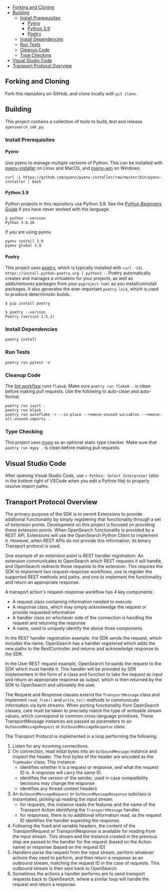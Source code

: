 - [Forking and Cloning](#forking-and-cloning)
- [Building](#building)
  - [Install Prerequisites](#install-prerequisites)
    - [Pyenv](#pyenv)
    - [Python 3.9](#python-39)
    - [Poetry](#poetry)
  - [Install Dependencies](#install-dependencies)
  - [Run Tests](#run-tests)
  - [Cleanup Code](#cleanup-code)
  - [Type Checking](#type-checking)
- [Visual Studio Code](#visual-studio-code)
- [Transport Protocol Overview](#transport-protocol-overview)

## Forking and Cloning

Fork this repository on GitHub, and clone locally with `git clone`.

## Building

This project contains a collection of tools to build, test and release `opensearch_sdk_py`.

### Install Prerequisites

#### Pyenv

Use pyenv to manage multiple versions of Python. This can be installed with [pyenv-installer](https://github.com/pyenv/pyenv-installer) on Linux and MacOS, and [pyenv-win](https://github.com/pyenv-win/pyenv-win#installation) on Windows.

```
curl -L https://github.com/pyenv/pyenv-installer/raw/master/bin/pyenv-installer | bash
```

#### Python 3.9

Python projects in this repository use Python 3.9. See the [Python Beginners Guide](https://wiki.python.org/moin/BeginnersGuide) if you have never worked with the language.

```
$ python --version
Python 3.9.16
```

If you are using pyenv.

```
pyenv install 3.9
pyenv global 3.9
```

#### Poetry

This project uses [poetry](https://python-poetry.org/), which is typically installed with `curl -sSL https://install.python-poetry.org | python3 -`. Poetry automatically creates and manages a virtualenv for your projects, as well as adds/removes packages from your `pyproject.toml` as you install/uninstall packages. It also generates the ever-important `poetry.lock`, which is used to produce deterministic builds.

```
$ pip install poetry

$ poetry --version
Poetry (version 1.5.1)
```

### Install Dependencies

```
poetry install
```

### Run Tests

```
poetry run pytest -v
```

### Cleanup Code

The [lint workflow](.github/workflows/lint.ml) runs `flake8`. Make sure `poetry run flake8 .` is clean before making pull requests. Use the following to auto-clean and auto-format.

```
poetry run isort .
poetry run black .
poetry run autoflake -r --in-place --remove-unused-variables --remove-all-unused-imports .
```

### Type Checking

This project uses [mypy](https://github.com/python/mypy) as an optional static type checker. Make sure that `poetry run mypy .` is clean before making pull requests.

## Visual Studio Code

After opening Visual Studio Code, use `> Pythin: Select Interpreter` (also in the bottom right of VSCode when you edit a Python file) to properly resolve import paths.

## Transport Protocol Overview

The primary purpose of the SDK is to permit Extensions to provide additional functionality by simply registering that functionality through a set of extension points. Development on this project is focused on providing these extension points. When OpenSearch functionality is provided by a REST API, Extensions will use the OpenSearch Python Client to implement it.  However, when REST APIs do not provide this information, its binary Transport protocol is used.

One example of an extension point is REST handler registration. An extension communicates to OpenSearch which REST requests it will handle, and OpenSearch redirects those requests to the extension. This requires the SDK to implement two request-response workflows, one to register the supported REST methods and paths, and one to implement the functionality and return an appropriate response.

A transport action's request-response workflow has 4 key components:
 - A request class containing information needed to execute
 - A response class, which may simply acknolwedge the request or provide requested information
 - A handler class on whichever side of the connection is handling the request and returning the response
 - A name, used to uniquely identify the above three components

In the REST handler registration example, the SDK sends the request, which includes the name; OpenSearch has a handler registered which adds the new paths to the RestController and returns and acknowledge response to the SDK.

In the User REST request example, OpenSearch forwards the request to the SDK which must handle it. This handler will be provided by SDK implementers in the form of a class and function to take the request as input and return an appropriate response as output, which is then returned by the SDK to OpenSearch and ultimately the user.

The Request and Response classes extend the `TransportMessage` class and implement `read_from()` and `write_to()` methods to communicate information via byte streams. When porting functionality from OpenSearch classes, care must be taken to precisely match the type of writeable stream values, which correspond to common cross-language primitives. These TransportMessage instances are passed as parameters to an `OutboundMessageRequest` or `OutboundMessageResponse` class.

The Transport Protocol is implemented in a loop performing the following:
1. Listen for any incoming connections.
2. On connection, read initial bytes into an `OutboundMessage` instance and inspect the header.  The first bytes of the header are encoded as the `TcpHeader` class. This instance:
   - identifies whether it is a request or response, and what the request ID is. A response will carry the same ID.
   - identifies the version of the sender, used in case compatibility decisions may change the response
   - identifies any thread context headers
3. An `OutboundMessageRequest` or `OutboundMessageResponse` subclass is instantiated, picking up reading the input stream.
   - for requests, this instance reads the features and the name of the Transport Action identifying the `TransportMessage` handler.
   - for responses, there is no additional information read, as the request ID identifies the handler expecting the response.
4. Following the fixed and variable headers, the content of the TransportRequest or TransportResponse is available for reading from the input stream. This stream and the instance created in the previous step are passed to the handler for the request (based on the Action name) or response (based on the request ID)
5. Handlers parse the request from the input stream, perform whatever actions they need to perform, and then return a response as an outbound stream, matching the request ID in the case of requests. This outbound stream is then sent back to OpenSearch.
6. Sometimes the actions a handler performs are to send transport requests back to OpenSearch, where a similar loop will handle the request and return a response.
